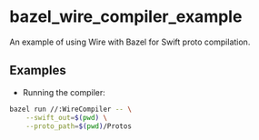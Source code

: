 # bazel_wire_compiler_example

An example of using Wire with Bazel for Swift proto compilation.

## Examples

- Running the compiler:

```sh
bazel run //:WireCompiler -- \
    --swift_out=$(pwd) \
    --proto_path=$(pwd)/Protos
```
